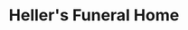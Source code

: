 ---
title: "Heller's Funeral Home"
url: /nescopeck/hellers-funeral-home/
shop: funeral directors
---